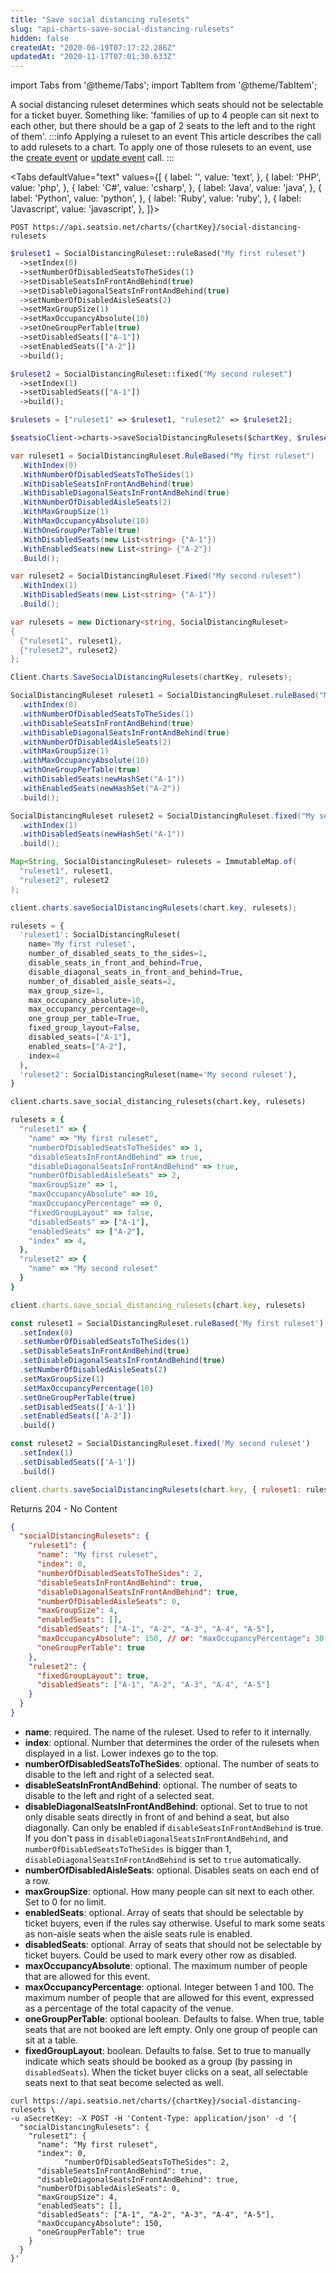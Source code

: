 ```yaml
---
title: "Save social distancing rulesets"
slug: "api-charts-save-social-distancing-rulesets"
hidden: false
createdAt: "2020-06-19T07:17:22.286Z"
updatedAt: "2020-11-17T07:01:30.633Z"
---
```


import Tabs from '@theme/Tabs';
import TabItem from '@theme/TabItem';

A social distancing ruleset determines which seats should not be selectable for a ticket buyer. Something like: 'families of up to 4 people can sit next to each other, but there should be a gap of 2 seats to the left and to the right of them'.
:::info Applying a ruleset to an event
This article describes the call to add rulesets to a chart. To apply one of those rulesets to an event, use the [create event](/docs/api-create-an-event) or [update event](/docs/api-update-an-event) call.
:::



<Tabs 
  defaultValue="text"
  values={[
{ label: '', value: 'text', },
{ label: 'PHP', value: 'php', },
{ label: 'C#', value: 'csharp', },
{ label: 'Java', value: 'java', },
{ label: 'Python', value: 'python', },
{ label: 'Ruby', value: 'ruby', },
{ label: 'Javascript', value: 'javascript', },
]}>
<TabItem value='text'>

```text
POST https://api.seatsio.net/charts/{chartKey}/social-distancing-rulesets
```

</TabItem>
<TabItem value='php'>

```php
$ruleset1 = SocialDistancingRuleset::ruleBased("My first ruleset")
  ->setIndex(0)
  ->setNumberOfDisabledSeatsToTheSides(1)
  ->setDisableSeatsInFrontAndBehind(true)
  ->setDisableDiagonalSeatsInFrontAndBehind(true)
  ->setNumberOfDisabledAisleSeats(2)
  ->setMaxGroupSize(1)
  ->setMaxOccupancyAbsolute(10)
  ->setOneGroupPerTable(true)
  ->setDisabledSeats(["A-1"])
  ->setEnabledSeats(["A-2"])
  ->build();

$ruleset2 = SocialDistancingRuleset::fixed("My second ruleset")
  ->setIndex(1)
  ->setDisabledSeats(["A-1"])
  ->build();

$rulesets = ["ruleset1" => $ruleset1, "ruleset2" => $ruleset2];

$seatsioClient->charts->saveSocialDistancingRulesets($chartKey, $rulesets);
```

</TabItem>
<TabItem value='csharp'>

```csharp
var ruleset1 = SocialDistancingRuleset.RuleBased("My first ruleset")
  .WithIndex(0)
  .WithNumberOfDisabledSeatsToTheSides(1)
  .WithDisableSeatsInFrontAndBehind(true)
  .WithDisableDiagonalSeatsInFrontAndBehind(true)
  .WithNumberOfDisabledAisleSeats(2)
  .WithMaxGroupSize(1)
  .WithMaxOccupancyAbsolute(10)
  .WithOneGroupPerTable(true)
  .WithDisabledSeats(new List<string> {"A-1"})
  .WithEnabledSeats(new List<string> {"A-2"})
  .Build();

var ruleset2 = SocialDistancingRuleset.Fixed("My second ruleset")
  .WithIndex(1)
  .WithDisabledSeats(new List<string> {"A-1"})
  .Build();

var rulesets = new Dictionary<string, SocialDistancingRuleset>
{
  {"ruleset1", ruleset1},
  {"ruleset2", ruleset2}
};

Client.Charts.SaveSocialDistancingRulesets(chartKey, rulesets);
```

</TabItem>
<TabItem value='java'>

```java
SocialDistancingRuleset ruleset1 = SocialDistancingRuleset.ruleBased("My first ruleset")
  .withIndex(0)
  .withNumberOfDisabledSeatsToTheSides(1)
  .withDisableSeatsInFrontAndBehind(true)
  .withDisableDiagonalSeatsInFrontAndBehind(true)
  .withNumberOfDisabledAisleSeats(2)
  .withMaxGroupSize(1)
  .withMaxOccupancyAbsolute(10)
  .withOneGroupPerTable(true)
  .withDisabledSeats(newHashSet("A-1"))
  .withEnabledSeats(newHashSet("A-2"))
  .build();

SocialDistancingRuleset ruleset2 = SocialDistancingRuleset.fixed("My second ruleset")
  .withIndex(1)
  .withDisabledSeats(newHashSet("A-1"))
  .build();

Map<String, SocialDistancingRuleset> rulesets = ImmutableMap.of(
  "ruleset1", ruleset1,
  "ruleset2", ruleset2
);

client.charts.saveSocialDistancingRulesets(chart.key, rulesets);
```

</TabItem>
<TabItem value='python'>

```python
rulesets = {
  'ruleset1': SocialDistancingRuleset(
    name='My first ruleset',
    number_of_disabled_seats_to_the_sides=1,
    disable_seats_in_front_and_behind=True,
    disable_diagonal_seats_in_front_and_behind=True,
    number_of_disabled_aisle_seats=2,
    max_group_size=1,
    max_occupancy_absolute=10,
    max_occupancy_percentage=0,
    one_group_per_table=True,
    fixed_group_layout=False,
    disabled_seats=["A-1"],
    enabled_seats=["A-2"],
    index=4
  ),
  'ruleset2': SocialDistancingRuleset(name='My second ruleset'),
}

client.charts.save_social_distancing_rulesets(chart.key, rulesets)
```

</TabItem>
<TabItem value='ruby'>

```ruby
rulesets = {
  "ruleset1" => {
    "name" => "My first ruleset",
    "numberOfDisabledSeatsToTheSides" => 1,
    "disableSeatsInFrontAndBehind" => true,
    "disableDiagonalSeatsInFrontAndBehind" => true,
    "numberOfDisabledAisleSeats" => 2,
    "maxGroupSize" => 1,
    "maxOccupancyAbsolute" => 10,
    "maxOccupancyPercentage" => 0,
    "fixedGroupLayout" => false,
    "disabledSeats" => ["A-1"],
    "enabledSeats" => ["A-2"],
    "index" => 4,
  },
  "ruleset2" => {
    "name" => "My second ruleset"
  }
}

client.charts.save_social_distancing_rulesets(chart.key, rulesets)
```

</TabItem>
<TabItem value='javascript'>

```javascript
const ruleset1 = SocialDistancingRuleset.ruleBased('My first ruleset')
  .setIndex(0)
  .setNumberOfDisabledSeatsToTheSides(1)
  .setDisableSeatsInFrontAndBehind(true)
  .setDisableDiagonalSeatsInFrontAndBehind(true)
  .setNumberOfDisabledAisleSeats(2)
  .setMaxGroupSize(1)
  .setMaxOccupancyPercentage(10)
  .setOneGroupPerTable(true)
  .setDisabledSeats(['A-1'])
  .setEnabledSeats(['A-2'])
  .build()

const ruleset2 = SocialDistancingRuleset.fixed('My second ruleset')
  .setIndex(1)
  .setDisabledSeats(['A-1'])
  .build()

client.charts.saveSocialDistancingRulesets(chart.key, { ruleset1: ruleset1, ruleset2: ruleset2 })
```

</TabItem>
</Tabs>


Returns 204 - No Content 
```json
{
  "socialDistancingRulesets": {
    "ruleset1": {
      "name": "My first ruleset",
      "index": 0,
      "numberOfDisabledSeatsToTheSides": 2,
      "disableSeatsInFrontAndBehind": true,
      "disableDiagonalSeatsInFrontAndBehind": true,
      "numberOfDisabledAisleSeats": 0,
      "maxGroupSize": 4,
      "enabledSeats": [],
      "disabledSeats": ["A-1", "A-2", "A-3", "A-4", "A-5"],
      "maxOccupancyAbsolute": 150, // or: "maxOccupancyPercentage": 30,
      "oneGroupPerTable": true
    },
  	"ruleset2": {
      "fixedGroupLayout": true,
      "disabledSeats": ["A-1", "A-2", "A-3", "A-4", "A-5"]
    }
  }
}
```
* **name**: required. The name of the ruleset. Used to refer to it internally.
* **index**: optional. Number that determines the order of the rulesets when displayed in a list. Lower indexes go to the top.
* **numberOfDisabledSeatsToTheSides**: optional. The number of seats to disable to the left and right of a selected seat.
* **disableSeatsInFrontAndBehind**: optional. The number of seats to disable to the left and right of a selected seat.
* **disableDiagonalSeatsInFrontAndBehind**: optional. Set to true to not only disable seats directly in front of and behind a seat, but also diagonally. Can only be enabled if `disableSeatsInFrontAndBehind` is true.
If you don't pass in `disableDiagonalSeatsInFrontAndBehind`, and `numberOfDisabledSeatsToTheSides` is bigger than 1, `disableDiagonalSeatsInFrontAndBehind` is set to `true` automatically.
* **numberOfDisabledAisleSeats**: optional. Disables seats on each end of a row.
* **maxGroupSize**: optional. How many people can sit next to each other. Set to 0 for no limit.
* **enabledSeats**: optional. Array of seats that should be selectable by ticket buyers, even if the rules say otherwise. Useful to mark some seats as non-aisle seats when the aisle seats rule is enabled.
* **disabledSeats**: optional. Array of seats that should not be selectable by ticket buyers. Could be used to mark every other row as disabled.
* **maxOccupancyAbsolute**: optional. The maximum number of people that are allowed for this event.
* **maxOccupancyPercentage**: optional. Integer between 1 and 100. The maximum number of people that are allowed for this event, expressed as a percentage of the total capacity of the venue.
* **oneGroupPerTable**: optional boolean. Defaults to false. When true, table seats that are not booked are left empty. Only one group of people can sit at a table.
* **fixedGroupLayout**: boolean. Defaults to false. Set to true to manually indicate which seats should be booked as a group (by passing in `disabledSeats`). When the ticket buyer clicks on a seat, all selectable seats next to that seat become selected as well.
```curl
curl https://api.seatsio.net/charts/{chartKey}/social-distancing-rulesets \
-u aSecretKey: -X POST -H 'Content-Type: application/json' -d '{
  "socialDistancingRulesets": {
    "ruleset1": {
      "name": "My first ruleset",
      "index": 0,
 			"numberOfDisabledSeatsToTheSides": 2,
      "disableSeatsInFrontAndBehind": true,
      "disableDiagonalSeatsInFrontAndBehind": true,
      "numberOfDisabledAisleSeats": 0,
      "maxGroupSize": 4,
      "enabledSeats": [],
      "disabledSeats": ["A-1", "A-2", "A-3", "A-4", "A-5"],
      "maxOccupancyAbsolute": 150,
      "oneGroupPerTable": true
    }
  }
}'
```
